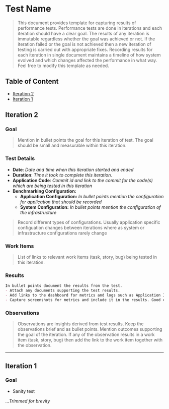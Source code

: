 # Test Name

> This document provides template for capturing results of performance tests. Performance tests are done in iterations and each iteration should have a clear goal. The results of any iteration is immutable regardless whether the goal was achieved or not. If the iteration failed or the goal is not achieved then a new iteration of testing is carried out with appropriate fixes. Recording results for each iteration in single document maintains a timeline of how system evolved and which changes affected the performance in what way. Feel free to modify this template as needed.

## Table of Content

- [Iteration 2](#iteration-2)
- [Iteration 1](#iteration-1)

## Iteration 2

### Goal

> Mention in bullet points the goal for this iteration of test. The goal should be small and measurable within this iteration.

### Test Details

- **Date**: *Date and time when this iteration started and ended*
- **Duration**: *Time it took to complete this iteration.*
- **Application Code**: *Commit id and link to the commit for the code(s) which are being tested in this iteration*
- **Benchmarking Configuration:**
  - **Application Configuration:** *In bullet points mention the configuration for application that should be recorded*
  - **System Configuration:** *In bullet points mention the configuration of the infrastructure*

> Record different types of configurations. Usually application specific configuation changes between iterations where as system or infrastructure configurations rarely change

### Work Items

> List of links to relevant work items (task, story, bug) being tested in this iteration.

### Results

```md
In bullet points document the results from the test.  
- Attach any documents supporting the test results.
- Add links to the dashboard for metrics and logs such as Application Insights.
- Capture screenshots for metrics and include it in the results. Good candidate for this is CPU/Memory/Disk usage.
```

### Observations

> Observations are insights derived from test results. Keep the observations brief and as bullet points. Mention outcomes supporting the goal of the iteration. If any of the observation results in a work item (task, story, bug) then add the link to the work item together with the observation.  

---

## Iteration 1

### Goal

- Sanity test

...*Trimmed for brevity*
